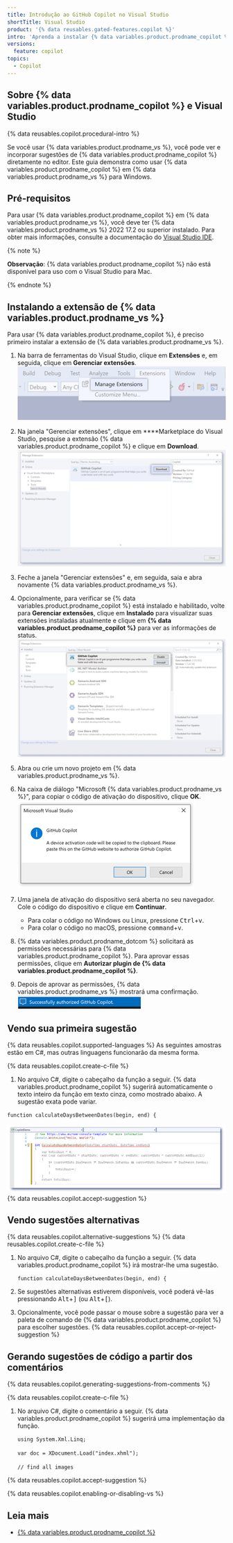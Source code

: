 ```yaml
---
title: Introdução ao GitHub Copilot no Visual Studio
shortTitle: Visual Studio
product: '{% data reusables.gated-features.copilot %}'
intro: 'Aprenda a instalar {% data variables.product.prodname_copilot %} em {% data variables.product.prodname_vs %} e comece a ver sugestões conforme você escreve comentários e códigos.'
versions:
  feature: copilot
topics:
  - Copilot
---
```


## Sobre {% data variables.product.prodname_copilot %} e Visual Studio

{% data reusables.copilot.procedural-intro %}

Se você usar {% data variables.product.prodname_vs %}, você pode ver e incorporar sugestões de {% data variables.product.prodname_copilot %} diretamente no editor. Este guia demonstra como usar {% data variables.product.prodname_copilot %} em {% data variables.product.prodname_vs %} para Windows.

## Pré-requisitos

Para usar {% data variables.product.prodname_copilot %} em {% data variables.product.prodname_vs %}, você deve ter {% data variables.product.prodname_vs %} 2022 17.2 ou superior instalado. Para obter mais informações, consulte a documentação do [Visual Studio IDE](https://visualstudio.microsoft.com/vs/).

{% note %}

**Observação**: {% data variables.product.prodname_copilot %} não está disponível para uso com o Visual Studio para Mac.

{% endnote %}

## Instalando a extensão de {% data variables.product.prodname_vs %}

Para usar {% data variables.product.prodname_copilot %}, é preciso primeiro instalar a extensão de {% data variables.product.prodname_vs %}.
1. Na barra de ferramentas do Visual Studio, clique em **Extensões** e, em seguida, clique em **Gerenciar extensões**. ![Captura de tela da barra de ferramentas do Visual Studio](/assets/images/help/copilot/visual-studio-toolbar.png)
1. Na janela "Gerenciar extensões", clique em ****Marketplace do Visual Studio, pesquise a extensão {% data variables.product.prodname_copilot %} e clique em **Download**. ![Captura de tela da extensão GitHub Copilot para Visual Studio com o botão de download destacado](/assets/images/help/copilot/install-copilot-extension-visual-studio.png)
1. Feche a janela "Gerenciar extensões" e, em seguida, saia e abra novamente {% data variables.product.prodname_vs %}.
1. Opcionalmente, para verificar se {% data variables.product.prodname_copilot %} está instalado e habilitado, volte para **Gerenciar extensões**, clique em **Instalado** para visualizar suas extensões instaladas atualmente e clique em **{% data variables.product.prodname_copilot %}** para ver as informações de status. ![Captura de tela de extensões instaladas no Visual Studio com o GitHub Copiloto destacadi](/assets/images/help/copilot/installed-copilot-extension-visual-studio.png)
1. Abra ou crie um novo projeto em {% data variables.product.prodname_vs %}.
1. Na caixa de diálogo "Microsoft {% data variables.product.prodname_vs %}", para copiar o código de ativação do dispositivo, clique **OK**. ![Captura de tela da caixa de diálogo da microsoft de {% data variables.product.prodname_vs %}](/assets/images/help/copilot/vs-auth-dialogue.png)
1. Uma janela de ativação do dispositivo será aberta no seu navegador. Cole o código do dispositivo e clique em **Continuar**.

   - Para colar o código no Windows ou Linux, pressione <kbd>Ctrl</kbd>+<kbd>v</kbd>.
   - Para colar o código no macOS, pressione <kbd>command</kbd>+<kbd>v</kbd>.
1. {% data variables.product.prodname_dotcom %} solicitará as permissões necessárias para {% data variables.product.prodname_copilot %}. Para aprovar essas permissões, clique em **Autorizar plugin de {% data variables.product.prodname_copilot %}**.
1. Depois de aprovar as permissões, {% data variables.product.prodname_vs %} mostrará uma confirmação. ![Captura de tela da confirmação de permissões de {% data variables.product.prodname_vs %}](/assets/images/help/copilot/vs-confirmation.png)

## Vendo sua primeira sugestão
{% data reusables.copilot.supported-languages %} As seguintes amostras estão em C#, mas outras linguagens funcionarão da mesma forma.

{% data reusables.copilot.create-c-file %}
1. No arquivo C#, digite o cabeçalho da função a seguir. {% data variables.product.prodname_copilot %} sugerirá automaticamente o texto inteiro da função em texto cinza, como mostrado abaixo. A sugestão exata pode variar.
  ```csharp{:copy}
  function calculateDaysBetweenDates(begin, end) {
  ```
  ![Captura de tela de uma primeira sugestão do Visual Studio Code](/assets/images/help/copilot/first-suggestion-visual-studio.png)
{% data reusables.copilot.accept-suggestion %}

## Vendo sugestões alternativas
{% data reusables.copilot.alternative-suggestions %}
{% data reusables.copilot.create-c-file %}
1. No arquivo C#, digite o cabeçalho da função a seguir. {% data variables.product.prodname_copilot %} irá mostrar-lhe uma sugestão.

   ```csharp{:copy}
   function calculateDaysBetweenDates(begin, end) {
   ```
1. Se sugestões alternativas estiverem disponíveis, você poderá vê-las pressionando <kbd>Alt</kbd>+<kbd>]</kbd> (ou <kbd>Alt</kbd>+<kbd>[</kbd>).
1. Opcionalmente, você pode passar o mouse sobre a sugestão para ver a paleta de comando de {% data variables.product.prodname_copilot %} para escolher sugestões.
{% data reusables.copilot.accept-or-reject-suggestion %}

## Gerando sugestões de código a partir dos comentários

{% data reusables.copilot.generating-suggestions-from-comments %}

{% data reusables.copilot.create-c-file %}
1. No arquivo C#, digite o comentário a seguir. {% data variables.product.prodname_copilot %} sugerirá uma implementação da função.
   ```csharp{:copy}
   using System.Xml.Linq;

   var doc = XDocument.Load("index.xhml");

   // find all images
   ```
{% data reusables.copilot.accept-suggestion %}


{% data reusables.copilot.enabling-or-disabling-vs %}

## Leia mais

- [{% data variables.product.prodname_copilot %}](https://copilot.github.com/)
